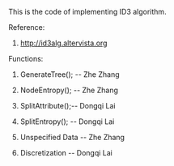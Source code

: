 This is the code of implementing ID3 algorithm.

Reference:
1. http://id3alg.altervista.org

Functions:

1. GenerateTree();  -- Zhe Zhang
2. NodeEntropy();   -- Zhe Zhang
3. SplitAttribute();-- Dongqi Lai
4. SplitEntropy();  -- Dongqi Lai

1. Unspecified Data -- Zhe Zhang
2. Discretization   -- Dongqi Lai
